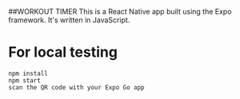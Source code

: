 ##WORKOUT TIMER
This is a React Native app built using the Expo framework.
It's written in JavaScript.

# For local testing

```
npm install
npm start
scan the QR code with your Expo Go app
```
